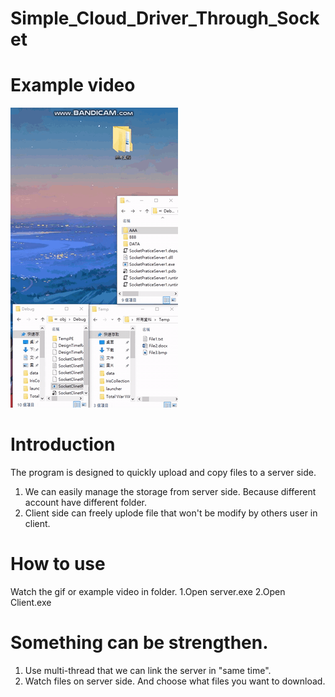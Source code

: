 # Simple_Cloud_Driver_Through_Socket

# Example video

![Example_video](/Example-video.gif)

# Introduction
The program is designed to quickly upload and copy files to a server side.
1. We can easily manage the storage from server side. Because different account have different folder.
2. Client side can freely uplode file that won't be modify by others user in client.


# How to use
Watch the gif or example video in folder.
1.Open server.exe
2.Open Client.exe

# Something can be strengthen.
1. Use multi-thread that we can link the server in "same time".
2. Watch files on server side. And choose what files you want to download.
